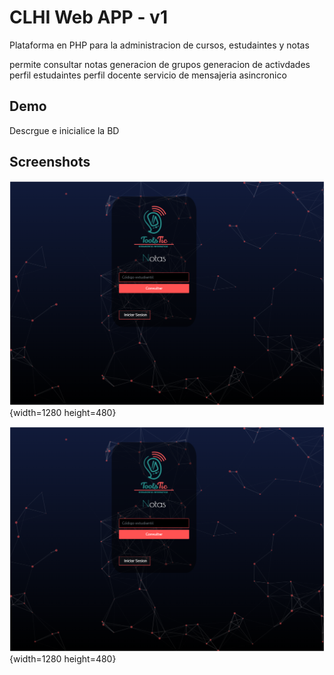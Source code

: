 
# CLHI Web APP - v1

Plataforma en PHP para la administracion de cursos, estudaintes y notas

permite consultar notas
generacion de grupos
generacion de activdades
perfil estudaintes
perfil docente
servicio de mensajeria asincronico

## Demo

Descrgue e inicialice la BD


## Screenshots

![Inicio de plataforma](./public/app-1.png){width=1280 height=480}

![Perfil Docente](./public/app-1.png){width=1280 height=480}
